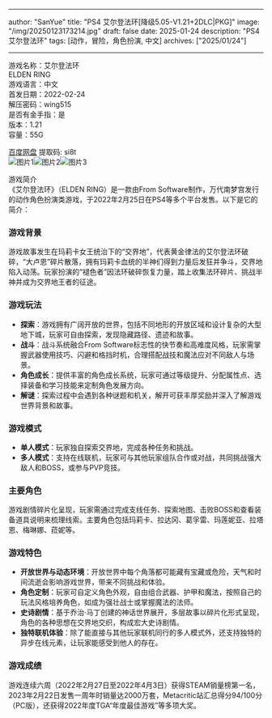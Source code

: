
---
author: "SanYue"
title: "PS4 艾尔登法环[降级5.05-V1.21+2DLC|PKG]"
image: "/img/20250123173214.jpg"
draft: false
date: 2025-01-24
description: "PS4 艾尔登法环"
tags: [动作，冒险，角色扮演, 中文]
archives: ["2025/01/24"]

---

游戏名称：艾尔登法环   
ELDEN RING    
游戏语言：中文  
首发日期：2022-02-24  
解压密码：wing515  
是否有金手指：是  
版本：1.21   
容量：55G

[百度网盘](https://pan.baidu.com/s/1VMuG_ZE4vbE_4tf-Vf09Eg) 提取码: si8t  
![图片1](/img/fb4bb9.jpg)![图片2](/img/caf83f.jpg)![图片3](/img/f8d1aa.jpg)  

游戏简介  
《艾尔登法环》（ELDEN RING）是一款由From Software制作，万代南梦宫发行的动作角色扮演类游戏，于2022年2月25日在PS4等多个平台发售。以下是它的简介：

### 游戏背景
游戏故事发生在玛莉卡女王统治下的“交界地”，代表黄金律法的艾尔登法环破碎，“大卢恩”碎片散落，拥有玛莉卡血统的半神们得到力量后发狂并争斗，交界地陷入动荡。玩家扮演的“褪色者”因法环破碎恢复力量，踏上收集法环碎片、挑战半神并成为交界地王者的征途。

### 游戏玩法
- **探索**：游戏拥有广阔开放的世界，包括不同地形的开放区域和设计复杂的大型地下城，玩家可自由探索，发现隐藏路径、遗迹和故事。
- **战斗**：战斗系统融合From Software标志性的快节奏和高难度风格，玩家需掌握武器使用技巧、闪避和格挡时机，合理搭配战技和魔法应对不同敌人与场景。
- **角色成长**：提供丰富的角色成长系统，玩家可通过等级提升、分配属性点、选择装备和学习技能来定制角色发展方向。
- **解谜**：探索过程中会遇到各种谜题和机关，解开可获丰厚奖励并深入了解游戏世界背景和故事。

### 游戏模式
- **单人模式**：玩家独自探索交界地，完成各种任务和挑战。
- **多人模式**：支持在线联机，玩家可与其他玩家组队合作或对战，共同挑战强大敌人和BOSS，或参与PVP竞技。

### 主要角色
游戏剧情碎片化呈现，玩家需通过完成支线任务、探索地图、击败BOSS和查看装备道具说明来梳理线索。主要角色包括玛莉卡、拉达冈、葛孚雷、玛莲妮亚、拉塔恩、梅琳娜、菈妮等。

### 游戏特色
- **开放世界与动态环境**：开放世界中每个角落都可能藏有宝藏或危险，天气和时间流逝会影响游戏世界，带来不同挑战和体验。
- **角色定制**：玩家可自定义角色外观，自由组合武器、护甲和魔法，按照自己的玩法风格培养角色，如成为强壮战士或掌握魔法的法师。
- **史诗剧情**：基于乔治·马丁创建的神话世界展开，多层故事以碎片化形式呈现，角色的各种思想在交界地交织，构成宏大史诗剧情。
- **独特联机体验**：除了能直接与其他玩家联机同行的多人模式外，还支持独特的异步在线元素，让玩家能感受到他人的存在。

### 游戏成绩
游戏连续六周（2022年2月27日至2022年4月3日）获得STEAM销量榜第一名，2023年2月22日发售一周年时销量达2000万套，Metacritic站汇总得分94/100分（PC版），还获得2022年度TGA“年度最佳游戏”等多项大奖。

